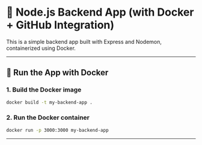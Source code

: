 # 🚀 Node.js Backend App (with Docker + GitHub Integration)

This is a simple backend app built with Express and Nodemon, containerized using Docker.

---

## 🐳 Run the App with Docker

### 1. Build the Docker image
```bash
docker build -t my-backend-app .
```

### 2. Run the Docker container
```bash
docker run -p 3000:3000 my-backend-app
```

---
